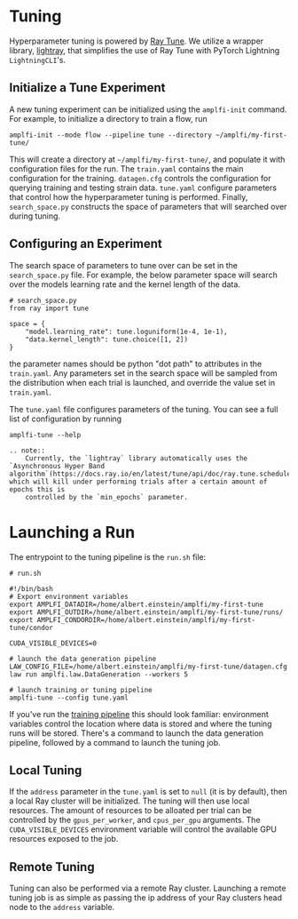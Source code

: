 Tuning
======

Hyperparameter tuning is powered by [Ray Tune](https://docs.ray.io/en/latest/tune/index.html). We utilize a wrapper library, [lightray](https://github.com/ethanmarx/lightray), that simplifies the use of Ray Tune with PyTorch Lightning `LightningCLI`'s. 


## Initialize a Tune Experiment
A new tuning experiment can be initialized using the `amplfi-init` command. 
For example, to initialize a directory to train a flow, run

```console
amplfi-init --mode flow --pipeline tune --directory ~/amplfi/my-first-tune/ 
```

This will create a directory at `~/amplfi/my-first-tune/`, and populate it with 
configuration files for the run. The `train.yaml` contains the main configuration for the training.
`datagen.cfg` controls the configuration for querying training and testing strain data. 
`tune.yaml` configure parameters that control how the hyperparameter tuning is performed. Finally,
`search_space.py` constructs the space of parameters that will searched over during tuning. 


## Configuring an Experiment
The search space of parameters to tune over can be set in the `search_space.py` file. 
For example, the below parameter space will search over the models learning rate 
and the kernel length of the data.

```
# search_space.py
from ray import tune

space = {
    "model.learning_rate": tune.loguniform(1e-4, 1e-1),
    "data.kernel_length": tune.choice([1, 2])
}
```

the parameter names should be python "dot path" to attributes in the `train.yaml`. Any
parameters set in the search space will be sampled from the distribution
when each trial is launched, and override the value set in `train.yaml`.

The `tune.yaml` file configures parameters of the tuning. You can see a full list of configuration by running 

```
amplfi-tune --help
```

```{eval-rst}
.. note::
    Currently, the `lightray` library automatically uses the `Asynchronous Hyper Band algorithm`(https://docs.ray.io/en/latest/tune/api/doc/ray.tune.schedulers.AsyncHyperBandScheduler.html#ray.tune.schedulers.AsyncHyperBandScheduler), which will kill under performing trials after a certain amount of epochs this is
    controlled by the `min_epochs` parameter.
```

# Launching a Run
The entrypoint to the tuning pipeline is the `run.sh` file:

```
# run.sh

#!/bin/bash
# Export environment variables
export AMPLFI_DATADIR=/home/albert.einstein/amplfi/my-first-tune
export AMPLFI_OUTDIR=/home/albert.einstein/amplfi/my-first-tune/runs/
export AMPLFI_CONDORDIR=/home/albert.einstein/amplfi/my-first-tune/condor

CUDA_VISIBLE_DEVICES=0

# launch the data generation pipeline
LAW_CONFIG_FILE=/home/albert.einstein/amplfi/my-first-tune/datagen.cfg law run amplfi.law.DataGeneration --workers 5

# launch training or tuning pipeline
amplfi-tune --config tune.yaml
```

If you've run the [training pipeline](first_pipeline.md) this should look familiar: environment variables control the location where 
data is stored and where the tuning runs will be stored. There's a command to launch the data generation pipeline, followed by a command to launch the tuning job.


## Local Tuning
If the `address` parameter in the `tune.yaml` is set to `null` (it is by default), then a local Ray cluster will be initialized.
The tuning will then use local resources. The amount of resources to be alloated per trial can be controlled by the 
`gpus_per_worker`, and `cpus_per_gpu` arguments. The `CUDA_VISIBLE_DEVICES` environment variable will control the available GPU resources
exposed to the job.

## Remote Tuning
Tuning can also be performed via a remote Ray cluster. Launching a remote tuning job is as simple as passing the
ip address of your Ray clusters head node to the `address` variable.
